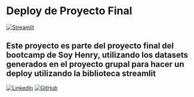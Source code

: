 ﻿# Deploy de Proyecto Final
[![Streamlit](https://static.streamlit.io/badges/streamlit_badge_black_white.svg)](https://recomendacion.streamlit.app/)

## Este proyecto es parte del proyecto final del bootcamp de Soy Henry, utilizando los datasets generados en el proyecto grupal para hacer un deploy utilizando la biblioteca streamlit



 [![LinkedIn](https://img.shields.io/badge/-LinkedIn-blue?style=flat-square&logo=Linkedin&logoColor=white)](https://www.linkedin.com/in/romanbrandariz/) [![GitHub](https://img.shields.io/badge/-GitHub-black?style=flat-square&logo=GitHub)](https://github.com/RomanBrandariz)


